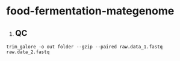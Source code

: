 # food-fermentation-mategenome

1. ## QC

```SH
trim_galore -o out folder --gzip --paired raw.data_1.fastq  raw.data_2.fastq
```

